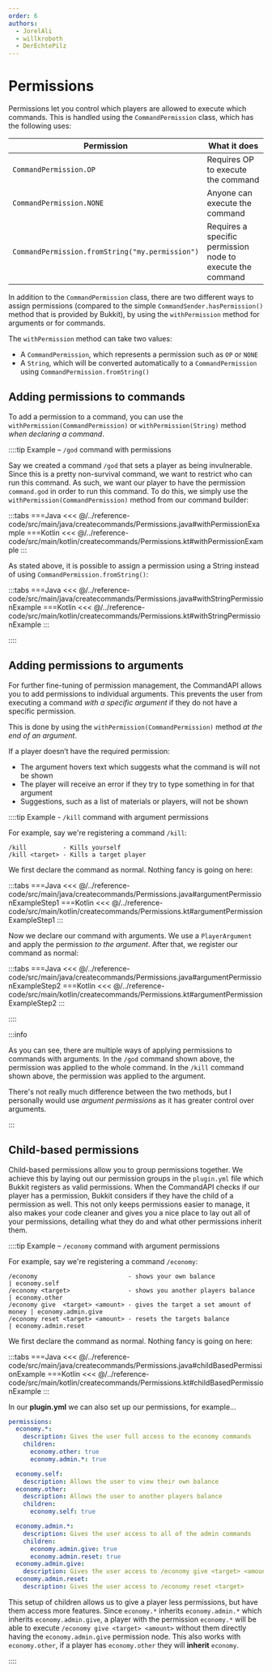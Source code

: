 ```yaml
---
order: 6
authors:
  - JorelAli
  - willkroboth
  - DerEchtePilz
---
```


# Permissions

Permissions let you control which players are allowed to execute which commands. This is handled using the `CommandPermission` class, which has the following uses:

| Permission                                      | What it does                                               |
|-------------------------------------------------|------------------------------------------------------------|
| `CommandPermission.OP`                          | Requires OP to execute the command                         |
| `CommandPermission.NONE`                        | Anyone can execute the command                             |
| `CommandPermission.fromString("my.permission")` | Requires a specific permission node to execute the command |

In addition to the `CommandPermission` class, there are two different ways to assign permissions (compared to the simple `CommandSender.hasPermission()` method that is provided by Bukkit), by using the `withPermission` method for arguments or for commands.

The `withPermission` method can take two values:

- A `CommandPermission`, which represents a permission such as `OP` or `NONE`
- A `String`, which will be converted automatically to a `CommandPermission` using `CommandPermission.fromString()`

## Adding permissions to commands

To add a permission to a command, you can use the `withPermission(CommandPermission)` or `withPermission(String)` method _when declaring a command_.

::::tip Example – `/god` command with permissions

Say we created a command `/god` that sets a player as being invulnerable. Since this is a pretty non-survival command, we want to restrict who can run this command. As such, we want our player to have the permission `command.god` in order to run this command. To do this, we simply use the `withPermission(CommandPermission)` method from our command builder:

:::tabs
===Java
<<< @/../reference-code/src/main/java/createcommands/Permissions.java#withPermissionExample
===Kotlin
<<< @/../reference-code/src/main/kotlin/createcommands/Permissions.kt#withPermissionExample
:::

As stated above, it is possible to assign a permission using a String instead of using `CommandPermission.fromString()`:

:::tabs
===Java
<<< @/../reference-code/src/main/java/createcommands/Permissions.java#withStringPermissionExample
===Kotlin
<<< @/../reference-code/src/main/kotlin/createcommands/Permissions.kt#withStringPermissionExample
:::

::::

## Adding permissions to arguments

For further fine-tuning of permission management, the CommandAPI allows you to add permissions to individual arguments. This prevents the user from executing a command _with a specific argument_ if they do not have a specific permission.

This is done by using the `withPermission(CommandPermission)` method _at the end of an argument_.

If a player doesn’t have the required permission:

- The argument hovers text which suggests what the command is will not be shown
- The player will receive an error if they try to type something in for that argument
- Suggestions, such as a list of materials or players, will not be shown

::::tip Example - `/kill` command with argument permissions

For example, say we're registering a command `/kill`:

```mccmd
/kill          - Kills yourself
/kill <target> - Kills a target player
```

We first declare the command as normal. Nothing fancy is going on here:

:::tabs
===Java
<<< @/../reference-code/src/main/java/createcommands/Permissions.java#argumentPermissionExampleStep1
===Kotlin
<<< @/../reference-code/src/main/kotlin/createcommands/Permissions.kt#argumentPermissionExampleStep1
:::

Now we declare our command with arguments. We use a `PlayerArgument` and apply the permission _to the argument_. After that, we register our command as normal:

:::tabs
===Java
<<< @/../reference-code/src/main/java/createcommands/Permissions.java#argumentPermissionExampleStep2
===Kotlin
<<< @/../reference-code/src/main/kotlin/createcommands/Permissions.kt#argumentPermissionExampleStep2
:::

::::

:::info

As you can see, there are multiple ways of applying permissions to commands with arguments. In the `/god` command shown above, the permission was applied to the whole command. In the `/kill` command shown above, the permission was applied to the argument.

There's not really much difference between the two methods, but I personally would use _argument permissions_ as it has greater control over arguments.

:::

## Child-based permissions

Child-based permissions allow you to group permissions together.
We achieve this by laying out our permission groups in the `plugin.yml` file which Bukkit registers as valid permissions.
When the CommandAPI checks if our player has a permission, Bukkit considers if they have the child of a permission as well.
This not only keeps permissions easier to manage, it also makes your code cleaner and gives you a nice place to lay out all of your permissions,
detailing what they do and what other permissions inherit them.

::::tip Example – `/economy` command with argument permissions

For example, say we're registering a command `/economy`:

```mccmd
/economy                         - shows your own balance                 | economy.self
/economy <target>                - shows you another players balance      | economy.other
/economy give  <target> <amount> - gives the target a set amount of money | economy.admin.give
/economy reset <target> <amount> - resets the targets balance             | economy.admin.reset
```

We first declare the command as normal. Nothing fancy is going on here:

:::tabs
===Java
<<< @/../reference-code/src/main/java/createcommands/Permissions.java#childBasedPermissionExample
===Kotlin
<<< @/../reference-code/src/main/kotlin/createcommands/Permissions.kt#childBasedPermissionExample
:::

In our **plugin.yml** we can also set up our permissions, for example...

```yaml
permissions:
  economy.*:
    description: Gives the user full access to the economy commands
    children:
      economy.other: true
      economy.admin.*: true

  economy.self:
    description: Allows the user to view their own balance
  economy.other:
    description: Allows the user to another players balance
    children:
      economy.self: true

  economy.admin.*:
    description: Gives the user access to all of the admin commands
    children:
      economy.admin.give: true
      economy.admin.reset: true
  economy.admin.give:
    description: Gives the user access to /economy give <target> <amount>
  economy.admin.reset:
    description: Gives the user access to /economy reset <target>
```

This setup of children allows us to give a player less permissions, but have them access more features.
Since `economy.*` inherits `economy.admin.*` which inherits `economy.admin.give`, a player with the permission `economy.*` will be able to execute `/economy give <target> <amount>` without them directly having the `economy.admin.give` permission node.
This also works with `economy.other`, if a player has `economy.other` they will **inherit** `economy`.

::::